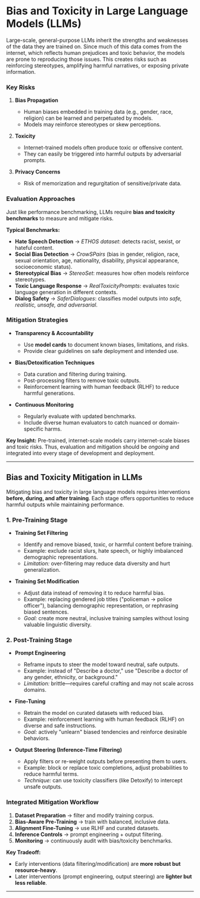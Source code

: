 # **Bias and Toxicity in Large Language Models (LLMs)**

Large-scale, general-purpose LLMs inherit the strengths and weaknesses of the data they are trained on. Since much of this data comes from the internet, which reflects human prejudices and toxic behavior, the models are prone to reproducing those issues. This creates risks such as reinforcing stereotypes, amplifying harmful narratives, or exposing private information.

### Key Risks

1. **Bias Propagation**

   * Human biases embedded in training data (e.g., gender, race, religion) can be learned and perpetuated by models.
   * Models may reinforce stereotypes or skew perceptions.

2. **Toxicity**

   * Internet-trained models often produce toxic or offensive content.
   * They can easily be triggered into harmful outputs by adversarial prompts.

3. **Privacy Concerns**

   * Risk of memorization and regurgitation of sensitive/private data.



### Evaluation Approaches

Just like performance benchmarking, LLMs require **bias and toxicity benchmarks** to measure and mitigate risks.

**Typical Benchmarks:**

* **Hate Speech Detection** → *ETHOS dataset*: detects racist, sexist, or hateful content.
* **Social Bias Detection** → *CrowSPairs* (bias in gender, religion, race, sexual orientation, age, nationality, disability, physical appearance, socioeconomic status).
* **Stereotypical Bias** → *StereoSet*: measures how often models reinforce stereotypes.
* **Toxic Language Response** → *RealToxicityPrompts*: evaluates toxic language generation in different contexts.
* **Dialog Safety** → *SaferDialogues*: classifies model outputs into *safe, realistic, unsafe, and adversarial*.



### Mitigation Strategies

* **Transparency & Accountability**

  * Use **model cards** to document known biases, limitations, and risks.
  * Provide clear guidelines on safe deployment and intended use.

* **Bias/Detoxification Techniques**

  * Data curation and filtering during training.
  * Post-processing filters to remove toxic outputs.
  * Reinforcement learning with human feedback (RLHF) to reduce harmful generations.

* **Continuous Monitoring**

  * Regularly evaluate with updated benchmarks.
  * Include diverse human evaluators to catch nuanced or domain-specific harms.


**Key Insight:**
Pre-trained, internet-scale models carry internet-scale biases and toxic risks. Thus, evaluation and mitigation should be *ongoing* and integrated into every stage of development and deployment.



---


## **Bias and Toxicity Mitigation in LLMs**

Mitigating bias and toxicity in large language models requires interventions **before, during, and after training**. Each stage offers opportunities to reduce harmful outputs while maintaining performance.



### **1. Pre-Training Stage**

* **Training Set Filtering**

  * Identify and remove biased, toxic, or harmful content before training.
  * Example: exclude racist slurs, hate speech, or highly imbalanced demographic representations.
  * *Limitation:* over-filtering may reduce data diversity and hurt generalization.

* **Training Set Modification**

  * Adjust data instead of removing it to reduce harmful bias.
  * Example: replacing gendered job titles ("policeman → police officer"), balancing demographic representation, or rephrasing biased sentences.
  * *Goal:* create more neutral, inclusive training samples without losing valuable linguistic diversity.



### **2. Post-Training Stage**

* **Prompt Engineering**

  * Reframe inputs to steer the model toward neutral, safe outputs.
  * Example: instead of "Describe a doctor," use "Describe a doctor of any gender, ethnicity, or background."
  * *Limitation:* brittle—requires careful crafting and may not scale across domains.

* **Fine-Tuning**

  * Retrain the model on curated datasets with reduced bias.
  * Example: reinforcement learning with human feedback (RLHF) on diverse and safe instructions.
  * *Goal:* actively "unlearn" biased tendencies and reinforce desirable behaviors.

* **Output Steering (Inference-Time Filtering)**

  * Apply filters or re-weight outputs before presenting them to users.
  * Example: block or replace toxic completions, adjust probabilities to reduce harmful terms.
  * *Technique:* can use toxicity classifiers (like Detoxify) to intercept unsafe outputs.



### **Integrated Mitigation Workflow**

1. **Dataset Preparation** → filter and modify training corpus.
2. **Bias-Aware Pre-Training** → train with balanced, inclusive data.
3. **Alignment Fine-Tuning** → use RLHF and curated datasets.
4. **Inference Controls** → prompt engineering + output filtering.
5. **Monitoring** → continuously audit with bias/toxicity benchmarks.



**Key Tradeoff:**

* Early interventions (data filtering/modification) are **more robust but resource-heavy**.
* Later interventions (prompt engineering, output steering) are **lighter but less reliable**.


---

